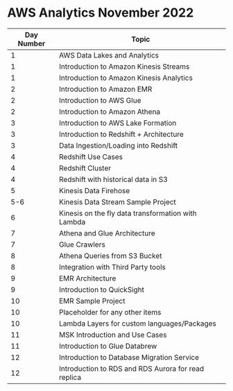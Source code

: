 # AWS Analytics November 2022

| Day Number | Topic                                               |
|------------|-----------------------------------------------------|
| 1          | AWS Data Lakes and Analytics                        |
| 1          | Introduction to Amazon Kinesis Streams              |
| 1          | Introduction to Amazon Kinesis Analytics            |
| 2          | Introduction to Amazon EMR                          |
| 2          | Introduction to AWS Glue                            |
| 2          | Introduction to Amazon Athena                       |
| 3          | Introduction to AWS Lake Formation                  |
| 3          | Introduction to Redshift + Architecture             |
| 3          | Data Ingestion/Loading into Redshift                |
| 4          | Redshift Use Cases                                  |
| 4          | Redshift Cluster                                    |
| 4          | Redshift with historical data in S3                 |
| 5          | Kinesis Data Firehose                               |
| 5-6        | Kinesis Data Stream Sample Project                  |
| 6          | Kinesis on the fly data transformation with Lambda  |
| 7          | Athena and Glue Architecture                        |
| 7          | Glue Crawlers                                       |
| 8          | Athena Queries from S3 Bucket                       |
| 8          | Integration with Third Party tools                  |
| 9          | EMR Architecture                                    |
| 9          | Introduction to QuickSight                          |
| 10         | EMR Sample Project                                  |
| 10         | Placeholder for any other items                    |
| 10         | Lambda Layers for custom languages/Packages         |
| 11         | MSK Introduction and Use Cases                      |
| 11         | Introduction to Glue Databrew                       |
| 12         | Introduction to Database Migration Service          |
| 12         | Introduction to RDS and RDS Aurora for read replica |
